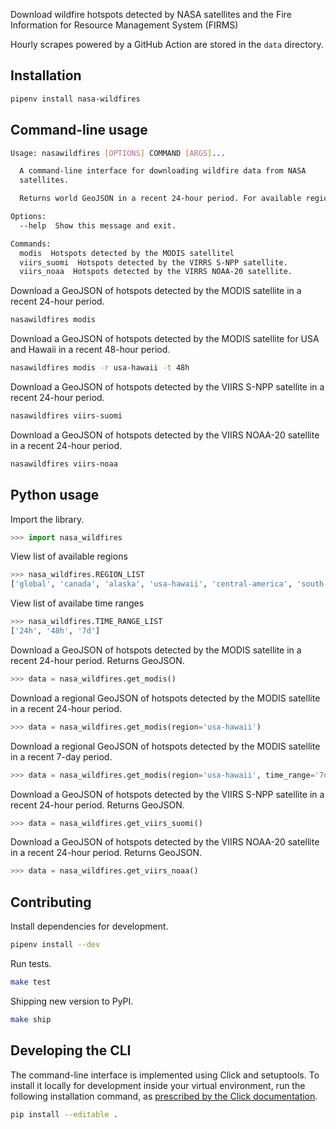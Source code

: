 Download wildfire hotspots detected by NASA satellites and the Fire Information for Resource Management System (FIRMS)

Hourly scrapes powered by a GitHub Action are stored in the `data` directory.

## Installation

```bash
pipenv install nasa-wildfires
```

## Command-line usage

```bash
Usage: nasawildfires [OPTIONS] COMMAND [ARGS]...

  A command-line interface for downloading wildfire data from NASA
  satellites.

  Returns world GeoJSON in a recent 24-hour period. For available regions and time ranges, see options.

Options:
  --help  Show this message and exit.

Commands:
  modis  Hotspots detected by the MODIS satellitel
  viirs_suomi  Hotspots detected by the VIRRS S-NPP satellite.
  viirs_noaa  Hotspots detected by the VIRRS NOAA-20 satellite.
```
Download a GeoJSON of hotspots detected by the MODIS satellite in a recent 24-hour period.

```bash
nasawildfires modis
```

Download a GeoJSON of hotspots detected by the MODIS satellite for USA and Hawaii in a recent 48-hour period.

```bash
nasawildfires modis -r usa-hawaii -t 48h
```

Download a GeoJSON of hotspots detected by the VIIRS S-NPP satellite in a recent 24-hour period.

```bash
nasawildfires viirs-suomi
```

Download a GeoJSON of hotspots detected by the VIIRS NOAA-20 satellite in a recent 24-hour period.

```bash
nasawildfires viirs-noaa
```

## Python usage

Import the library.

```python
>>> import nasa_wildfires
```

View list of available regions
```python
>>> nasa_wildfires.REGION_LIST
['global', 'canada', 'alaska', 'usa-hawaii', 'central-america', 'south-america', 'europe', 'north-central-africa', 'southern-africa', 'russia-asia', 'south-asia', 'southeast-asia', 'australia-newzealand']
```

View list of availabe time ranges
```python
>>> nasa_wildfires.TIME_RANGE_LIST
['24h', '48h', '7d']
```

Download a GeoJSON of hotspots detected by the MODIS satellite in a recent 24-hour period. Returns GeoJSON.

```python
>>> data = nasa_wildfires.get_modis()
```

Download a regional GeoJSON of hotspots detected by the MODIS satellite in a recent 24-hour period.

```python
>>> data = nasa_wildfires.get_modis(region='usa-hawaii')
```

Download a regional GeoJSON of hotspots detected by the MODIS satellite in a recent 7-day period.

```python
>>> data = nasa_wildfires.get_modis(region='usa-hawaii', time_range='7d')
```

Download a GeoJSON of hotspots detected by the VIIRS S-NPP satellite in a recent 24-hour period. Returns GeoJSON.

```python
>>> data = nasa_wildfires.get_viirs_suomi()
```

Download a GeoJSON of hotspots detected by the VIIRS NOAA-20 satellite in a recent 24-hour period. Returns GeoJSON.

```python
>>> data = nasa_wildfires.get_viirs_noaa()
```

## Contributing

Install dependencies for development.

```bash
pipenv install --dev
```

Run tests.

```bash
make test
```

Shipping new version to PyPI.

```bash
make ship
```

## Developing the CLI

The command-line interface is implemented using Click and setuptools. To install it locally for development inside your virtual environment, run the following installation command, as [prescribed by the Click documentation](https://click.palletsprojects.com/en/7.x/setuptools/#setuptools-integration).

```bash
pip install --editable .
```
